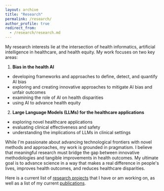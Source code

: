 ```yaml
---
layout: archive
title: "Research"
permalink: /research/
author_profile: true
redirect_from: 
  - /research/research.md
---
```


My research interests lie at the intersection of health informatics, artificial intelligence in healthcare, and health equity. My work focuses on two key areas:

1. **Bias in the health AI** 
  - developing frameworks and approaches to define, detect, and quantify AI bias
  - exploring and creating innovative approaches to mitigate AI bias and unfair outcomes
  - examining the role of AI on health disparities
  - using AI to advance health equity

2. **Large Language Models (LLMs) for the healthcare applications** 
  - exploring novel healthcare applications
  - evaluating clinical effectiveness and safety
  - understanding the implications of LLMs in clinical settings

While I'm passionate about advancing technological frontiers with novel methods and approaches, my work is grounded in pragmatism. I believe that meaningful research must bridge the gap between innovative methodologies and tangible improvements in health outcomes. My ultimate goal is to advance science in a way that makes a real difference in people's lives, improves health outcomes, and reduces healthcare disparities.

Here is a current list of [research projects](/) that I have or am working on, as well as a list of my current [publications](/research/publications/).